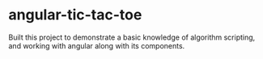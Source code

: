 # angular-tic-tac-toe
Built this project to demonstrate a basic knowledge of algorithm scripting, and working with angular along with its components.
